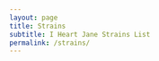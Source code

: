 ```yaml
---
layout: page
title: Strains
subtitle: I Heart Jane Strains List
permalink: /strains/
---
```


<head>
    <title>Strain Listing</title>
    <script type="text/javascript" src="https://code.jquery.com/jquery-1.11.0.js"></script>
    <link rel="stylesheet" type="text/css" href="https://cdn.datatables.net/1.10.10/css/jquery.dataTables.min.css" />
    <script type="text/javascript" src="https://cdn.datatables.net/1.10.10/js/jquery.dataTables.min.js"></script>
    <style type="text/css">
        .filter-form {
            margin-bottom: 30px;
        }

        .filter-form div {
            margin-bottom: 10px;
        }

        .grid-container {
            display: grid;
            grid-gap: 10px;
            grid-template-columns: auto auto auto;
            padding: 10px;
        }

        .grid-item {
            background-color: rgba(255, 255, 255, 0.8);
            border: 1px solid rgba(0, 0, 0, 0.8);
            padding: 5px;
            text-align: center;
        }
    </style>
</head>

<body>
    <form class="filter-form">
        <h3>Filters</h3>
        <div class="grid-container">
            <div class="grid-item"><label>ID :</label> <input type="text" value="" class="filter"
                    data-column-index="0" /></div>
            <div class="grid-item"><label>StrainID :</label> <input type="text" value="" class="filter"
                    data-column-index="1" /></div>
            <div class="grid-item"><label>Name :</label> <input type="text" value="" class="filter"
                    data-column-index="2" /></div>
            <div class="grid-item"><label>THC :</label> <input type="text" value="" class="filter"
                    data-column-index="3" /></div>
            <div class="grid-item"><label>CBD :</label> <input type="text" value="" class="filter"
                    data-column-index="4" /></div>
            <div class="grid-item"><label>Caryophyllene :</label> <input type="text" value="" class="filter"
                    data-column-index="5" /></div>
            <div class="grid-item"><label>Humulene :</label> <input type="text" value="" class="filter"
                    data-column-index="6" /></div>
            <div class="grid-item"><label>Limonene :</label> <input type="text" value="" class="filter"
                    data-column-index="7" /></div>
            <div class="grid-item"><label>Linalool :</label> <input type="text" value="" class="filter"
                    data-column-index="8" /></div>
            <div class="grid-item"><label>Myrcene :</label> <input type="text" value="" class="filter"
                    data-column-index="9" /></div>
            <div class="grid-item"><label>Bisabolol :</label> <input type="text" value="" class="filter"
                    data-column-index="10" /></div>
            <div class="grid-item"><label>Pinene :</label> <input type="text" value="" class="filter"
                    data-column-index="11" /></div>
            <div class="grid-item"><label>Terpinolene :</label> <input type="text" value="" class="filter"
                    data-column-index="12" /></div>
            <div class="grid-item"><label>(case Weight when 1 then 'Gram' when 2 then 'Eighth' when 3 then 'Quarter'
                    when 4 then 'CONCHALFGRAM' when 5 then 'CONCGRAM' END) :</label> <input type="text" value=""
                    class="filter" data-column-index="13" /></div>
        </div>
    </form>
    <div id="example_wrapper" class="dataTables_wrapper">
        <table id="example" class="display dataTable" cellspacing="0" width="100%" role="grid"
            aria-describedby="example_info" style="width: 100%;">
            <thead>
                <tr role="row">
                    <th class="sorting" rowspan="1" colspan="1" style="width: 69px;"> ID </th>
                    <th class="sorting" rowspan="1" colspan="1" style="width: 69px;"> StrainID </th>
                    <th class="sorting" rowspan="1" colspan="1" style="width: 69px;"> Name </th>
                    <th class="sorting" rowspan="1" colspan="1" style="width: 69px;"> THC </th>
                    <th class="sorting" rowspan="1" colspan="1" style="width: 69px;"> CBD </th>
                    <th class="sorting" rowspan="1" colspan="1" style="width: 69px;"> Caryophyllene </th>
                    <th class="sorting" rowspan="1" colspan="1" style="width: 69px;"> Humulene </th>
                    <th class="sorting" rowspan="1" colspan="1" style="width: 69px;"> Limonene </th>
                    <th class="sorting" rowspan="1" colspan="1" style="width: 69px;"> Linalool </th>
                    <th class="sorting" rowspan="1" colspan="1" style="width: 69px;"> Myrcene </th>
                    <th class="sorting" rowspan="1" colspan="1" style="width: 69px;"> Bisabolol </th>
                    <th class="sorting" rowspan="1" colspan="1" style="width: 69px;"> Pinene </th>
                    <th class="sorting" rowspan="1" colspan="1" style="width: 69px;"> Terpinolene </th>
                    <th class="sorting" rowspan="1" colspan="1" style="width: 69px;"> (case Weight when 1 then 'Gram'
                        when 2 then 'Eighth' when 3 then 'Quarter' when 4 then 'CONCHALFGRAM' when 5 then 'CONCGRAM'
                        END) </th>
                </tr>
            </thead>
            <tbody id="straintbody">

            </tbody>

        </table>
    </div>
    <script type="text/javascript">
        // $("#straintbody").load("/strainbody.html");
        $(document).ready(function () {

            $.get("/strainbody.txt", function (data) {
                $('#straintbody').html(data);
                setTimeout(function(){
                    
                // DataTable
                var dtable = $("#example").DataTable();
                $(".filter").on("keyup change", function () {
                    //clear global search values
                    dtable.search("");
                    dtable.column($(this).data("columnIndex")).search(this.value).draw();
                });

                $(".dataTables_filter input").on("keyup change", function () {
                    //clear column search values
                    dtable.columns().search("");
                    //clear input values
                    $(".filter").val("");
                });
                }, 700);

            }
            );

        });


                 //]]>
    </script>
</body>